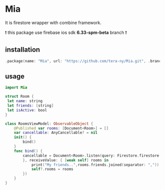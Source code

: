 # Mia
It is firestore wrapper with combine framework.

❗️ this package use firebase ios sdk __6.33-spm-beta__ branch ❗️

## installation

```Package.swift
.package(name: "Mia", url: "https://github.com/tera-ny/Mia.git", .branch("master"))
```

## usage

```main.swift
import Mia

struct Room {
 let name: string
 let friends: [string]
 let isActive: bool
}

class RoomsViewModel: ObservableObject {
    @Published var rooms: [Document<Room>] = []
    var cancellable: AnyCancellable? = nil
    init() {
        bind()
    }
    func bind() {
        cancellable = Document<Room>.listen(query: Firestore.firestore().collection("room").whereField("friends", arrayContains: Auth.auth().currentUser!.uid).limit(to: 10)).sink(receiveCompletion: { error in
        }, receiveValue: { [weak self] rooms in
            print("My friends..",rooms.friends.joined(separator: ","))
            self?.rooms = rooms
        })
    }
}
```
